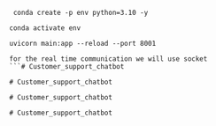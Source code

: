 ```
 conda create -p env python=3.10 -y
```
```
conda activate env
```
```
uvicorn main:app --reload --port 8001
```

```
for the real time communication we will use socket
```#   C u s t o m e r _ s u p p o r t _ c h a t b o t  
 #   C u s t o m e r _ s u p p o r t _ c h a t b o t  
 #   C u s t o m e r _ s u p p o r t _ c h a t b o t  
 #   C u s t o m e r _ s u p p o r t _ c h a t b o t  
 